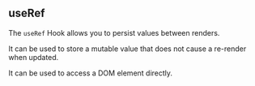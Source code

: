 ## useRef

The `useRef` Hook allows you to persist values between renders.

It can be used to store a mutable value that does not cause a re-render when updated.

It can be used to access a DOM element directly.